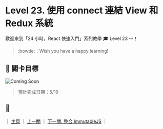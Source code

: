 # Level 23. 使用 connect 連結 View 和 Redux 系統

歡迎來到「24 小時，React 快速入門」系列教學 :mortar_board: Level 23 ～！
> :bowtie:：Wish you have a happy learning!


## :checkered_flag: 關卡目標

![Coming Soon](http://www.pixelpalette.com.au/wp-content/uploads/2015/04/COMING-SOON.gif)

> 預計完成日期：5/19


## :rocket:

｜ [主頁](../) ｜ [上一關](../level-22_redux-actions) ｜ [下一關. 整合 ImmutableJS](../level-24_immutablejs) ｜
